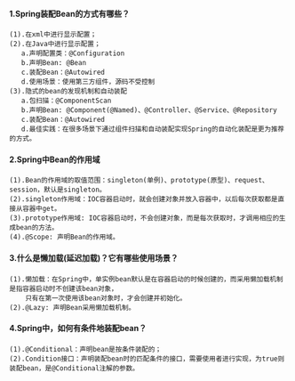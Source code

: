 #### 1.Spring装配Bean的方式有哪些？
```
(1).在xml中进行显示配置；
(2).在Java中进行显示配置；
   a.声明配置类：@Configuration
   b.声明Bean: @Bean
   c.装配Bean：@Autowired
   d.使用场景：使用第三方组件，源码不受控制
(3).隐式的bean的发现机制和自动装配
   a.包扫描：@ComponentScan
   b.声明Bean: @Component(@Named)、@Controller、@Service、@Repository
   c.装配Bean：@Autowired
   d.最佳实践：在很多场景下通过组件扫描和自动装配实现Spring的自动化装配是更为推荐的方式。
```

#### 2.Spring中Bean的作用域
```
(1).Bean的作用域的取值范围：singleton(单例)、prototype(原型)、request、session，默认是singleton。
(2).singleton作用域：IOC容器启动时，就会创建对象并放入容器中，以后每次获取都是直接从容器中get。
(3).prototype作用域: IOC容器启动时，不会创建对象，而是每次获取时，才调用相应的生成bean的方法。
(4).@Scope: 声明Bean的作用域。
```

#### 3.什么是懒加载(延迟加载)？它有哪些使用场景？
```
(1).懒加载：在Spring中，单实例bean默认是在容器启动的时候创建的，而采用懒加载机制是指容器启动时不创建该bean对象，
    只有在第一次使用该bean对象时，才会创建并初始化。
(2).@Lazy: 声明Bean采用懒加载机制。
```

#### 4.Spring中，如何有条件地装配bean？
```
(1).@Conditional：声明bean是按条件装配的；
(2).Condition接口：声明装配bean时的匹配条件的接口，需要使用者进行实现，为true则装配bean，是@Conditional注解的参数。
```








